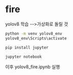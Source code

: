 # fire


yolov8 학습
-->가상화로 돌릴 것
```bash
python -m venv yolov8_env
yolov8_env\Scripts\activate

pip install jupyter

jupyter notebook
```

이후 yolov8_fire.ipynb 실행
